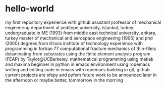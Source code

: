 # hello-world
my first repository experience with github
assistant professor of mechanical engineering department at yeditepe university, istanbul, turkey.
undergraduate in ME (1993) from middle east technical university, ankara, turkey
master of mechanical and aerospace engineering (1995) and phd (2000) degrees from illinois institute of technology
experience with programming in fortran 77
computational fracture mechanics of thin-films delaminating from substrates using the finite element analysis program (FEAP) by Taylor@UCBerkeley.
mathematical programming using matlab and maxima
beginner in python in emacs environment using ropemacs
writing and editing code in emacs with ropemacs
building in git, github
current projects are sfepy and pyfem
future work to be announced
later in the afternoon
or maybe better, tommorrow in the morning